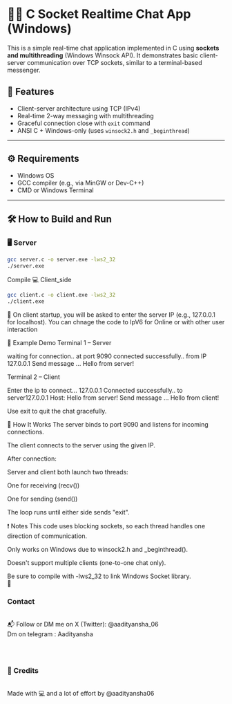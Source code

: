 # 🧑‍💻 C Socket Realtime Chat App (Windows)

This is a simple real-time chat application implemented in C using **sockets and multithreading** (Windows Winsock API). It demonstrates basic client-server communication over TCP sockets, similar to a terminal-based messenger.

## 🔧 Features

- Client-server architecture using TCP (IPv4)
- Real-time 2-way messaging with multithreading
- Graceful connection close with `exit` command
- ANSI C + Windows-only (uses `winsock2.h` and `_beginthread`)


---

## ⚙️ Requirements

- Windows OS
- GCC compiler (e.g., via MinGW or Dev-C++)
- CMD or Windows Terminal

---

## 🛠️ How to Build and Run

### 🖥️ Server

```bash
gcc server.c -o server.exe -lws2_32
./server.exe
````
Compile 💻 Client_side
````bash
gcc client.c -o client.exe -lws2_32
./client.exe
````


📌 On client startup, you will be asked to enter the server IP (e.g., 127.0.0.1 for localhost).
You can chnage the code to IpV6 for Online or with other user interaction 

💬 Example Demo
Terminal 1 – Server

waiting for connection.. at port 9090
connected successfully.. from IP 127.0.0.1
Send message ...       Hello from server!

Terminal 2 – Client

Enter the ip to connect...   127.0.0.1
Connected successfully.. to server127.0.0.1
        Host: Hello from server!
Send message ...       Hello from client!


Use exit to quit the chat gracefully.

🧠 How It Works
The server binds to port 9090 and listens for incoming connections.

The client connects to the server using the given IP.

After connection:

Server and client both launch two threads:

One for receiving (recv())

One for sending (send())

The loop runs until either side sends "exit".


❗ Notes
This code uses blocking sockets, so each thread handles one direction of communication.

Only works on Windows due to winsock2.h and _beginthread().

Doesn't support multiple clients (one-to-one chat only).

Be sure to compile with -lws2_32 to link Windows Socket library.
<br>
🔗 <h3>Contact</h3><br>
📬 Follow or DM me on X (Twitter): @aadityansha_06 <br>
Dm on telegram : Aadityansha


### <br>
<h3>🙌 Credits</h3>
<br>
Made with 💻 and a lot of effort by @aadityansha06

